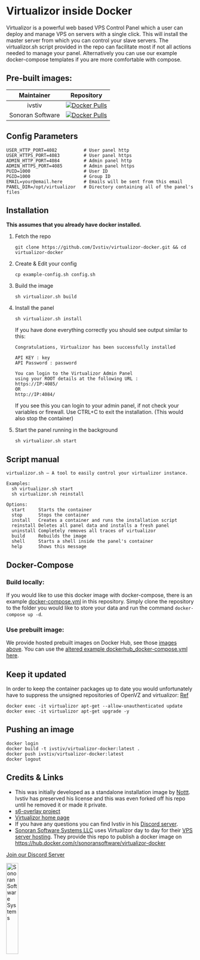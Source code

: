 # Virtualizor inside Docker

Virtualizor is a powerful web based VPS Control Panel which a user can deploy and manage VPS on servers with a single click. This will install the master server from which you can control your slave servers. The virtualizor.sh script provided in the repo can facilitate most if not all actions needed to manage your panel. Alternatively you can use our example docker-compose templates if you are more comfortable with compose.

## Pre-built images:

| Maintainer | Repository |
| :--------: | ---------- |
| ivstiv | [![Docker Pulls](https://img.shields.io/docker/pulls/ivstiv/virtualizor-docker?logo=docker&logoColor=white&style=for-the-badge)](https://hub.docker.com/r/ivstiv/virtualizor-docker "open on dockerhub") |
| Sonoran Software | [![Docker Pulls](https://img.shields.io/docker/pulls/sonoransoftware/virtualizor-docker?logo=docker&logoColor=white&style=for-the-badge)](https://hub.docker.com/r/sonoransoftware/virtualizor-docker "open on dockerhub") |

## Config Parameters

```
USER_HTTP_PORT=4082          # User panel http
USER_HTTPS_PORT=4083         # User panel https
ADMIN_HTTP_PORT=4084         # Admin panel http
ADMIN_HTTPS_PORT=4085        # Admin panel https
PUID=1000                    # User ID
PGID=1000                    # Group ID
EMAIL=your@email.here        # Emails will be sent from this email
PANEL_DIR=/opt/virtualizor   # Directory containing all of the panel's files
```

## Installation

**This assumes that you already have docker installed.**

1. Fetch the repo

   `git clone https://github.com/Ivstiv/virtualizor-docker.git && cd virtualizor-docker`

2. Create & Edit your config

   `cp example-config.sh config.sh`

3. Build the image

   `sh virtualizor.sh build`

4. Install the panel

   `sh virtualizor.sh install`

   If you have done everything correctly you should see output similar to this:

   ```
   Congratulations, Virtualizor has been successfully installed

   API KEY : key
   API Password : password

   You can login to the Virtualizor Admin Panel
   using your ROOT details at the following URL :
   https://IP:4085/
   OR
   http://IP:4084/
   ```

   If you see this you can login to your admin panel, if not check your variables or firewall.
   Use CTRL+C to exit the installation. (This would also stop the container)

5. Start the panel running in the background

   `sh virtualizor.sh start`

## Script manual

```
virtualizor.sh — A tool to easily control your virtualizor instance.

Examples:
  sh virtualizor.sh start
  sh virtualizor.sh reinstall

Options:
  start     Starts the container
  stop      Stops the container
  install   Creates a container and runs the installation script
  reinstall Deletes all panel data and installs a fresh panel
  uninstall Completely removes all traces of virtualizor
  build     Rebuilds the image
  shell     Starts a shell inside the panel's container
  help      Shows this message
```

## Docker-Compose

### Build locally:

If you would like to use this docker image with docker-compose, there is an example [docker-compose.yml](docker-compose.yml) in this repository. Simply clone the repository to the folder you would like to store your data and run the command `docker-compose up -d`.

### Use prebuilt image:

We provide hosted prebuilt images on Docker Hub, see those [images above](#pre-built-images). You can use the [altered example dockerhub_docker-compose.yml here](dockerhub_docker-compose.yml).

## Keep it updated

In order to keep the container packages up to date you would unfortunately have to suppress the unsigned repositories of OpenVZ and virtualizor:
[Ref](https://wiki.openvz.org/Installation_on_Debian_9)

```
docker exec -it virtualizor apt-get --allow-unauthenticated update
docker exec -it virtualizor apt-get upgrade -y
```

## Pushing an image

```
docker login
docker build -t ivstiv/virtualizor-docker:latest .
docker push ivstiv/virtualizor-docker:latest
docker logout
```

## Credits & Links

- This was initially developed as a standalone installation image by [Nottt](https://github.com/Nottt?tab=repositories). Ivstiv has preserved his license and this was even forked off his repo until he removed it or made it private.
- [s6-overlay project](https://github.com/just-containers/s6-overlay)
- [Virtualizor home page](https://www.virtualizor.com)
- If you have any questions you can find Ivstiv in his [Discord server](https://discord.gg/VMSDGVD).
- [Sonoran Software Systems LLC](https://sonoran.software) uses Virtualizor day to day for their [VPS server hosting](https://sonoranservers.com/). They provide this repo to publish a docker image on https://hub.docker.com/r/sonoransoftware/virtualizor-docker

[Join our Discord Server](https://Discord.SonoranSoftware.com)

<a href="https://sonoran.software" target="_blank"><img width=25% src="https://sonoransoftware.com/assets/images/logos/logo_blue_grey.png" title="Sonoran Software Website" alt="Sonoran Software Systems"></a>

